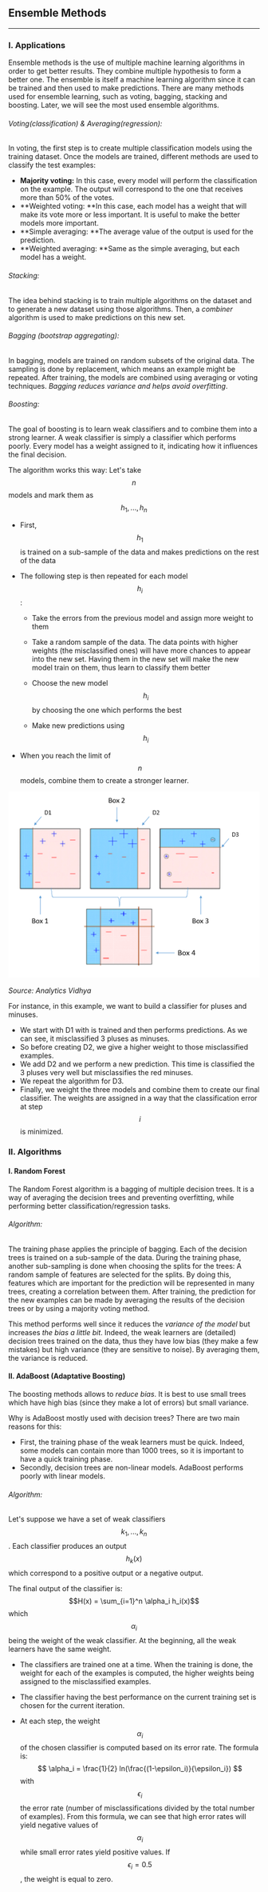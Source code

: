 ## Ensemble Methods

---

### I. Applications

Ensemble methods is the use of multiple machine learning algorithms in order to get better results. They combine multiple hypothesis to form a better one. The ensemble is itself a machine learning algorithm since it can be trained and then used to make predictions. There are many methods used for ensemble learning, such as voting, bagging, stacking and boosting. Later, we will see the most used ensemble algorithms.

###### Voting\(classification\) & Averaging\(regression\):

In voting, the first step is to create multiple classification models using the training dataset. Once the models are trained, different methods are used to classify the test examples:

* **Majority voting:** In this case, every model will perform the classification on the example. The output will correspond to the one that receives more than 50% of the votes.
* **Weighted voting: **In this case, each model has a weight that will make its vote more or less important. It is useful to make the better models more important.
* **Simple averaging: **The average value of the output is used for the prediction.
* **Weighted averaging: **Same as the simple averaging, but each model has a weight.

###### Stacking:

The idea behind stacking is to train multiple algorithms on the dataset and to generate a new dataset using those algorithms. Then, a _combiner_ algorithm is used to make predictions on this new set.

###### Bagging \(bootstrap aggregating\):

In bagging, models are trained on random subsets of the original data. The sampling is done by replacement, which means an example might be repeated. After training, the models are combined using averaging or voting techniques. _Bagging reduces variance and helps avoid overfitting_.

###### Boosting:

The goal of boosting is to learn weak classifiers and to combine them into a strong learner. A weak classifier is simply a classifier which performs poorly. Every model has a weight assigned to it, indicating how it influences the final decision.

The algorithm works this way: Let's take $$n$$ models and mark them as $$h_1, ..., h_n$$

* First, $$h_1$$ is trained on a sub-sample of the data and makes predictions on the rest of the data
* The following step is then repeated for each model $$h_i$$:

  * Take the errors from the previous model and assign more weight to them

  * Take a random sample of the data. The data points with higher weights \(the misclassified ones\) will have more chances to appear into the new set. Having them in the new set will make the new model train on them, thus learn to classify them better

  * Choose the new model $$h_i$$ by choosing the one which performs the best

  * Make new predictions using $$h_i$$

* When you reach the limit of $$n$$ models, combine them to create a stronger learner.

![](/assets/boosting.png)

_Source: Analytics Vidhya_

For instance, in this example, we want to build a classifier for pluses and minuses.

* We start with D1 with is trained and then performs predictions. As we can see, it misclassified 3 pluses as minuses.
* So before creating D2, we give a higher weight to those misclassified examples.
* We add D2 and we perform a new prediction. This time is classified the 3 pluses very well but misclassifies the red minuses.
* We repeat the algorithm for D3.
* Finally, we  weight the three models and combine them to create our final classifier. The weights are assigned in a way that the classification error at step $$i$$ is minimized.

### II. Algorithms

#### I. Random Forest

The Random Forest algorithm is a bagging of multiple decision trees. It is a way of averaging the decision trees and preventing overfitting, while performing better classification/regression tasks.

###### Algorithm:

The training phase applies the principle of bagging. Each of the decision trees is trained on a sub-sample of the data. During the training phase, another sub-sampling is done when choosing the splits for the trees: A random sample of features are selected for the splits. By doing this, features which are important for the prediction will be represented in many trees, creating a correlation between them. After training, the prediction for the new examples can be made by averaging the results of the decision trees or by using a majority voting method.

This method performs well since it reduces the _variance of the model_ but increases _the bias a little bit_.  Indeed, the weak learners are \(detailed\) decision trees trained on the data, thus they have low bias \(they make a few mistakes\) but high variance \(they are sensitive to noise\). By averaging them, the variance is reduced.

#### II. AdaBoost \(Adaptative Boosting\)

The boosting methods allows to _reduce bias_. It is best to use small trees which have high bias \(since they make a lot of errors\) but small variance.

Why is AdaBoost mostly used with decision trees? There are two main reasons for this:

* First, the training phase of the weak learners must be quick. Indeed, some models can contain more than 1000 trees, so it is important to have a quick training phase.
* Secondly, decision trees are non-linear models. AdaBoost performs poorly with linear models.

###### Algorithm:

Let's suppose we have a set of weak classifiers $$k_1, ..., k_n$$. Each classifier produces an output $$h_k(x)$$ which correspond to a positive output or a negative output.

The final output of the classifier is: $$H(x) = \sum_{i=1}^n \alpha_i h_i(x)$$  which $$\alpha_i$$ being the weight of the weak classifier. At the beginning, all the weak learners have the same weight.

* The classifiers are trained one at a time. When the training is done, the weight for each of the examples is computed, the higher weights being assigned to the misclassified examples.
* The classifier having the best performance on the current training set is chosen for the current iteration.

* At each step, the weight $$\alpha_i$$ of the chosen classifier is computed based on its error rate. The formula is:
  $$
    \alpha_i = \frac{1}{2} ln(\frac{(1-\epsilon_i)}{\epsilon_i})
  $$
  with $$\epsilon_i$$ the error rate \(number of misclassifications divided by the total number of examples\). From this formula, we can see that high error rates will yield negative values of $$\alpha_i$$$$$$ while small error rates yield positive values. If $$\epsilon_i = 0.5$$, the weight is equal to zero.



